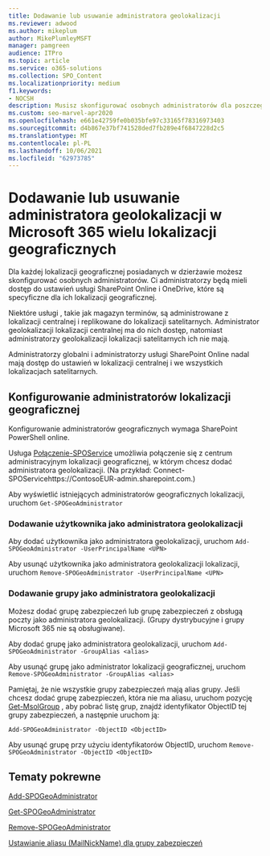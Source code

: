 ```yaml
---
title: Dodawanie lub usuwanie administratora geolokalizacji
ms.reviewer: adwood
ms.author: mikeplum
author: MikePlumleyMSFT
manager: pamgreen
audience: ITPro
ms.topic: article
ms.service: o365-solutions
ms.collection: SPO_Content
ms.localizationpriority: medium
f1.keywords:
- NOCSH
description: Musisz skonfigurować osobnych administratorów dla poszczególnych lokalizacji geograficznych? Dowiedz się, jak dodać lub usunąć administratora geolokalizacji w Microsoft 365 wielu lokalizacji geograficznych.
ms.custom: seo-marvel-apr2020
ms.openlocfilehash: e661e42759fe0b035bfe97c33165f78316973403
ms.sourcegitcommit: d4b867e37bf741528ded7fb289e4f6847228d2c5
ms.translationtype: MT
ms.contentlocale: pl-PL
ms.lasthandoff: 10/06/2021
ms.locfileid: "62973785"
---
```

# <a name="add-or-remove-a-geo-administrator-in-microsoft-365-multi-geo"></a>Dodawanie lub usuwanie administratora geolokalizacji w Microsoft 365 wielu lokalizacji geograficznych

Dla każdej lokalizacji geograficznej posiadanych w dzierżawie możesz skonfigurować osobnych administratorów. Ci administratorzy będą mieli dostęp do ustawień usługi SharePoint Online i OneDrive, które są specyficzne dla ich lokalizacji geograficznej.

Niektóre usługi , takie jak magazyn terminów, są administrowane z lokalizacji centralnej i replikowane do lokalizacji satelitarnych. Administrator geolokalizacji lokalizacji centralnej ma do nich dostęp, natomiast administratorzy geolokalizacji lokalizacji satelitarnych ich nie mają.

Administratorzy globalni i administratorzy usługi SharePoint Online nadal mają dostęp do ustawień w lokalizacji centralnej i we wszystkich lokalizacjach satelitarnych.

## <a name="configuring-geo-administrators"></a>Konfigurowanie administratorów lokalizacji geograficznej

Konfigurowanie administratorów geograficznych wymaga SharePoint PowerShell online.

Usługa [Połączenie-SPOService](/powershell/module/sharepoint-online/Connect-SPOService) umożliwia połączenie się z centrum administracyjnym lokalizacji geograficznej, w którym chcesz dodać administratora geolokalizacji. (Na przykład: Connect-SPOServicehttps://ContosoEUR-admin.sharepoint.com.)

Aby wyświetlić istniejących administratorów geograficznych lokalizacji, uruchom `Get-SPOGeoAdministrator`

### <a name="adding-a-user-as-a-geo-admin"></a>Dodawanie użytkownika jako administratora geolokalizacji

Aby dodać użytkownika jako administratora geolokalizacji, uruchom `Add-SPOGeoAdministrator -UserPrincipalName <UPN>`

Aby usunąć użytkownika jako administratora geolokalizacji lokalizacji, uruchom  `Remove-SPOGeoAdministrator -UserPrincipalName <UPN>`

### <a name="adding-a-group-as-a-geo-admin"></a>Dodawanie grupy jako administratora geolokalizacji

Możesz dodać grupę zabezpieczeń lub grupę zabezpieczeń z obsługą poczty jako administratora geolokalizacji. (Grupy dystrybucyjne i grupy Microsoft 365 nie są obsługiwane).

Aby dodać grupę jako administratora geolokalizacji, uruchom `Add-SPOGeoAdministrator -GroupAlias <alias>`

Aby usunąć grupę jako administrator lokalizacji geograficznej, uruchom `Remove-SPOGeoAdministrator -GroupAlias <alias>`

Pamiętaj, że nie wszystkie grupy zabezpieczeń mają alias grupy. Jeśli chcesz dodać grupę zabezpieczeń, która nie ma aliasu, uruchom pozycję [Get-MsolGroup](/powershell/module/msonline/get-msolgroup) , aby pobrać listę grup, znajdź identyfikator ObjectID tej grupy zabezpieczeń, a następnie uruchom ją:

`Add-SPOGeoAdministrator -ObjectID <ObjectID>`

Aby usunąć grupę przy użyciu identyfikatorów ObjectID, uruchom `Remove-SPOGeoAdministrator -ObjectID <ObjectID>`

## <a name="related-topics"></a>Tematy pokrewne

[Add-SPOGeoAdministrator](/powershell/module/sharepoint-online/add-spogeoadministrator)

[Get-SPOGeoAdministrator](/powershell/module/sharepoint-online/get-spogeoadministrator)

[Remove-SPOGeoAdministrator](/powershell/module/sharepoint-online/remove-spogeoadministrator)

[Ustawianie aliasu (MailNickName) dla grupy zabezpieczeń](/powershell/module/azuread/set-azureadgroup)